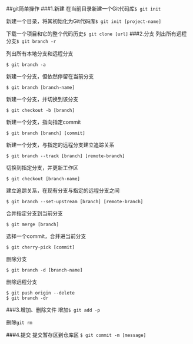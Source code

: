 ##git简单操作
###1.新建
在当前目录新建一个Git代码库```$ git init```

新建一个目录，将其初始化为Git代码库```$ git init [project-name]```

下载一个项目和它的整个代码历史```$ git clone [url]```
###2.分支
列出所有远程分支```$ git branch -r```

列出所有本地分支和远程分支
```
$ git branch -a
```

新建一个分支，但依然停留在当前分支
```
$ git branch [branch-name]
```

新建一个分支，并切换到该分支
```
$ git checkout -b [branch]
```

新建一个分支，指向指定commit
```
$ git branch [branch] [commit]
```

新建一个分支，与指定的远程分支建立追踪关系
```
$ git branch --track [branch] [remote-branch]
```

切换到指定分支，并更新工作区
```
$ git checkout [branch-name]
```

建立追踪关系，在现有分支与指定的远程分支之间
```
$ git branch --set-upstream [branch] [remote-branch]
```

合并指定分支到当前分支
```
$ git merge [branch]
```

选择一个commit，合并进当前分支
```
$ git cherry-pick [commit]
```

删除分支
```
$ git branch -d [branch-name]
```

删除远程分支

```
$ git push origin --delete 
$ git branch -dr 
```

###3.增加、删除文件
增加```$ git add -p```

删除```git rm ```

###4.提交
提交暂存区到仓库区
```$ git commit -m [message]```
